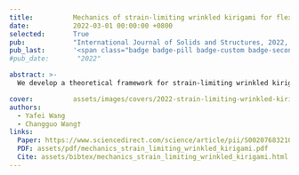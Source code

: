 ```yaml
---
title:          Mechanics of strain-limiting wrinkled kirigami for flexible devices：High flexibility, stretchability and compressibility
date:           2022-03-01 00:00:00 +0800
selected:       True
pub:            "International Journal of Solids and Structures, 2022, 238, 111382"
pub_last:       '<span class="badge badge-pill badge-custom badge-secondary">Journal</span>'
#pub_date:       "2022"

abstract: >-
  We develop a theoretical framework for strain-limiting wrinkled kirigami that enables flexible devices to achieve high flexibility, stretchability, and compressibility through parameterized geometric designs validated by analytical modeling.

cover:          assets/images/covers/2022-strain-limiting-wrinkled-kirigami.png
authors:
  - Yafei Wang
  - Changguo Wang†
links:
  Paper: https://www.sciencedirect.com/science/article/pii/S0020768321004480
  PDF: assets/pdf/mechanics_strain_limiting_wrinkled_kirigami.pdf
  Cite: assets/bibtex/mechanics_strain_limiting_wrinkled_kirigami.html
---
```


